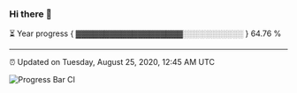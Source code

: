 ### Hi there 👋

⏳ Year progress { ▓▓▓▓▓▓▓▓▓▓▓▓▓▓▓▓▓▓▓░░░░░░░░░░░ } 64.76 %

---

⏰ Updated on Tuesday, August 25, 2020, 12:45 AM UTC

![Progress Bar CI](https://github.com/arthurbuhl/arthurbuhl/workflows/Progress%20Bar%20CI/badge.svg)
